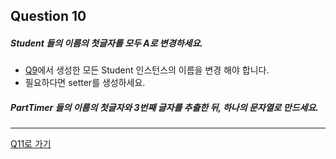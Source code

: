 ## Question 10

##### Student 들의 이름의 첫글자를 모두 A로 변경하세요.
- [Q9](Q9.md)에서 생성한 모든 Student 인스턴스의 이름을 변경 해야 합니다.
- 필요하다면 setter를 생성하세요.

##### PartTimer 들의 이름의 첫글자와 3번째 글자를 추출한 뒤, 하나의 문자열로 만드세요.

* * *

[Q11로 가기](Q11.md)